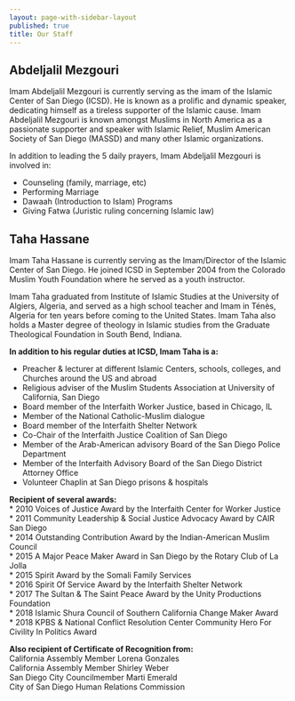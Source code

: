 ```yaml
---
layout: page-with-sidebar-layout
published: true
title: Our Staff
---
```

## Abdeljalil Mezgouri
Imam Abdeljalil Mezgouri is currently serving as the imam of the Islamic Center of San Diego (ICSD). He is known as a prolific and dynamic speaker, dedicating himself as a tireless supporter of the Islamic cause. Imam Abdeljalil Mezgouri is known amongst Muslims in North America as a passionate supporter and speaker with Islamic Relief, Muslim American Society of San Diego (MASSD) and many other Islamic organizations. 

In addition to leading the 5 daily prayers, Imam Abdeljalil Mezgouri is involved in:  
- Counseling (family, marriage, etc)
- Performing Marriage
- Dawaah (Introduction to Islam) Programs
- Giving Fatwa (Juristic ruling concerning Islamic law)


## Taha Hassane
Imam Taha Hassane is currently serving as the Imam/Director of the Islamic Center of San Diego. He joined ICSD in September 2004 from the Colorado Muslim Youth Foundation where he served as a youth instructor.

Imam Taha graduated from Institute of Islamic Studies at the University of Algiers, Algeria, and served as a high school teacher and Imam in Ténès, Algeria for ten years before coming to the United States. Imam Taha also holds a Master degree of theology in Islamic studies from the Graduate Theological Foundation in South Bend, Indiana.

**In addition to his regular duties at ICSD, Imam Taha is a:**  
- Preacher & lecturer at different Islamic Centers, schools, colleges, and Churches around the US and abroad  
- Religious adviser of the Muslim Students Association at University of California, San Diego  
- Board member of the Interfaith Worker Justice, based in Chicago, IL  
- Member of the National Catholic-Muslim dialogue  
- Board member of the Interfaith Shelter Network  
- Co-Chair of the Interfaith Justice Coalition of San Diego  
- Member of the Arab-American advisory Board of the San Diego Police Department  
- Member of the Interfaith Advisory Board of the San Diego District Attorney Office  
- Volunteer Chaplin at San Diego prisons & hospitals

**Recipient of several awards:**  
      *    2010 Voices of Justice Award by the Interfaith Center for Worker Justice  
      *    2011 Community Leadership & Social Justice Advocacy Award by CAIR San Diego  
      *    2014 Outstanding Contribution Award by the Indian-American Muslim Council  
      *    2015 A Major Peace Maker Award in San Diego by the Rotary Club of La Jolla  
      *    2015 Spirit Award by the Somali Family Services  
      *    2016 Spirit Of Service Award by the Interfaith Shelter Network  
      *    2017 The Sultan & The Saint Peace Award by the Unity Productions Foundation  
      *    2018 Islamic Shura Council of Southern California Change Maker Award  
      *    2018 KPBS & National Conflict Resolution Center Community Hero For Civility In Politics Award

**Also recipient of Certificate of Recognition from:**  
California Assembly Member Lorena Gonzales  
California Assembly Member Shirley Weber  
San Diego City Councilmember Marti Emerald  
City of San Diego Human Relations Commission
